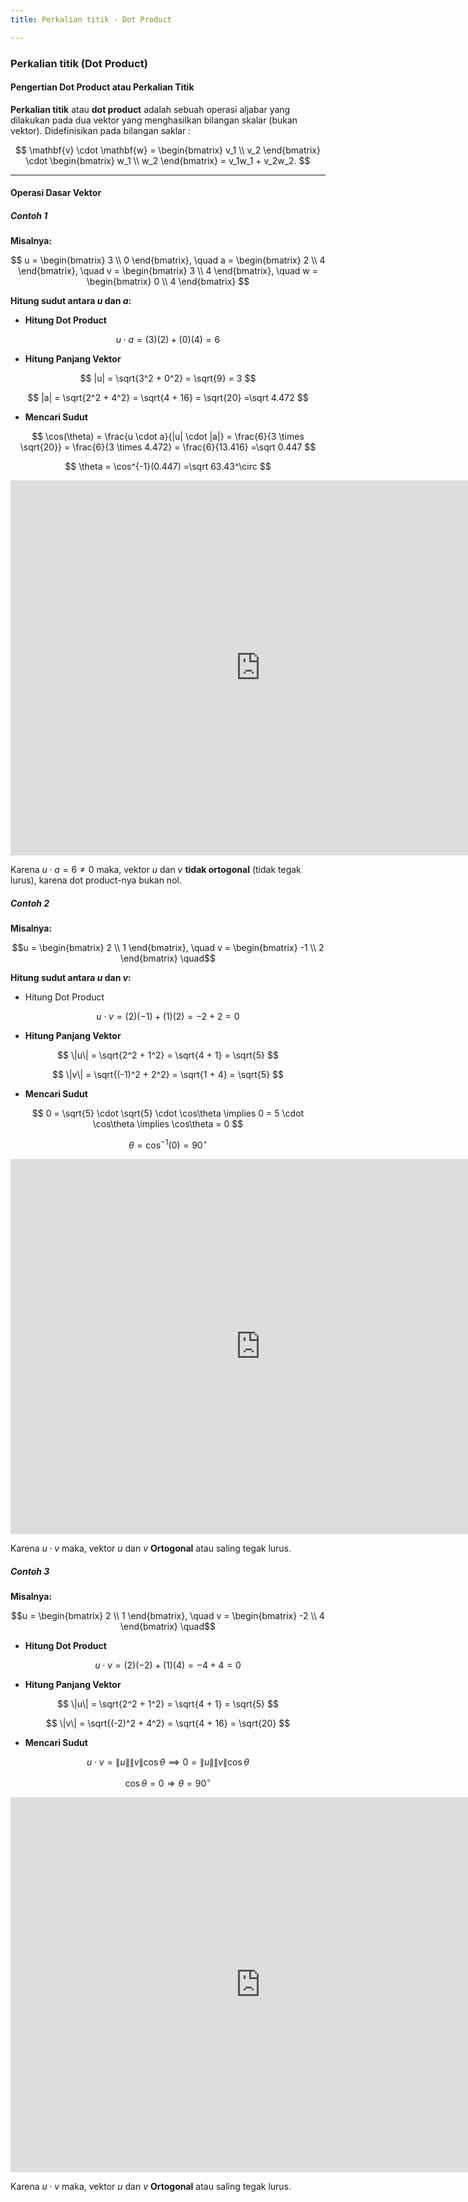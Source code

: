 ```yaml
---
title: Perkalian titik - Dot Product

---
```


### **Perkalian titik (Dot Product)**

#### **Pengertian Dot Product atau Perkalian Titik**
**Perkalian titik** atau **dot product** adalah sebuah operasi aljabar yang dilakukan pada dua vektor yang menghasilkan bilangan skalar (bukan vektor). Didefinisikan pada bilangan saklar : 

$$
\mathbf{v} \cdot \mathbf{w} = 
\begin{bmatrix}
v_1 \\
v_2
\end{bmatrix}
\cdot
\begin{bmatrix}
w_1 \\
w_2
\end{bmatrix}
= v_1w_1 + v_2w_2.
$$

---

#### **Operasi Dasar Vektor**
##### **Contoh 1**

**Misalnya:** 

$$
u = \begin{bmatrix} 3 \\ 0 \end{bmatrix}, \quad
a = \begin{bmatrix} 2 \\ 4 \end{bmatrix}, \quad
v = \begin{bmatrix} 3 \\ 4 \end{bmatrix}, \quad
w = \begin{bmatrix} 0 \\ 4 \end{bmatrix}
$$

**Hitung sudut antara $u$ dan $a$:**

* **Hitung Dot Product**

$$
u \cdot a = (3)(2) + (0)(4) = 6
$$

* **Hitung Panjang Vektor**

$$
|u| = \sqrt{3^2 + 0^2} = \sqrt{9} = 3
$$

$$
|a| = \sqrt{2^2 + 4^2} = \sqrt{4 + 16} = \sqrt{20} =\sqrt 4.472
$$

* **Mencari Sudut**

$$
\cos(\theta) = \frac{u \cdot a}{|u| \cdot |a|} = \frac{6}{3 \times \sqrt{20}} = \frac{6}{3 \times 4.472} = \frac{6}{13.416} =\sqrt 0.447
$$

$$
\theta = \cos^{-1}(0.447) =\sqrt 63.43^\circ
$$


<iframe src="https://www.geogebra.org/classic/rk5nae8h" width="800" height="600" style="border:0;"></iframe>

Karena $u \cdot a = 6 \neq 0$ maka, vektor $u$ dan $v$ **tidak ortogonal** (tidak tegak lurus), karena dot product-nya bukan nol.


##### **Contoh 2**

**Misalnya:**

$$u = \begin{bmatrix} 2 \\ 1 \end{bmatrix}, \quad
v = \begin{bmatrix} -1 \\ 2 \end{bmatrix} \quad$$

**Hitung sudut antara $u$ dan $v$:**

* Hitung Dot Product

$$u \cdot v = (2)(-1) + (1)(2) = -2 + 2 = 0$$

* **Hitung Panjang Vektor**

$$
\|u\| = \sqrt{2^2 + 1^2} = \sqrt{4 + 1} = \sqrt{5}
$$

$$
\|v\| = \sqrt{(-1)^2 + 2^2} = \sqrt{1 + 4} = \sqrt{5}
$$

* **Mencari Sudut**

$$
0 = \sqrt{5} \cdot \sqrt{5} \cdot \cos\theta \implies 0 = 5 \cdot \cos\theta \implies \cos\theta = 0
$$

$$
\theta = \cos^{-1}(0) = 90^\circ
$$

<iframe src="https://www.geogebra.org/classic/te7hd5yr" width="800" height="600" style="border:0;"></iframe>

Karena $u \cdot v$ maka, vektor $u$ dan $v$ **Ortogonal** atau saling tegak lurus.

##### **Contoh 3**

**Misalnya:**

$$u = \begin{bmatrix} 2 \\ 1 \end{bmatrix}, \quad
v = \begin{bmatrix} -2 \\ 4 \end{bmatrix} \quad$$

* **Hitung Dot Product**

$$
u \cdot v = (2)(-2) + (1)(4) = -4 + 4 = 0
$$

* **Hitung Panjang Vektor**

$$
\|u\| = \sqrt{2^2 + 1^2} = \sqrt{4 + 1} = \sqrt{5}
$$

$$
\|v\| = \sqrt{(-2)^2 + 4^2} = \sqrt{4 + 16} = \sqrt{20}
$$

* **Mencari Sudut**

$$
u \cdot v = \|u\| \|v\| \cos \theta \implies 0 = \|u\| \|v\| \cos \theta
$$

$$
\cos\theta = 0 \Rightarrow \theta = 90^\circ
$$

<iframe src="https://www.geogebra.org/classic/apqku3wz" width="800" height="600" style="border:0;"></iframe>

Karena $u \cdot v$ maka, vektor $u$ dan $v$ **Ortogonal** atau saling tegak lurus.



